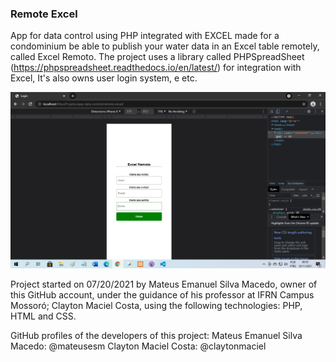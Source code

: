 ### Remote Excel

App for data control using PHP integrated with EXCEL made for a condominium be able to publish your water data in an Excel table remotely, called Excel Remoto. The project uses a library called PHPSpreadSheet (https://phpspreadsheet.readthedocs.io/en/latest/) for integration with Excel, It's also owns user login system, e etc.

![Remote Excel Login](./project-img/remote-excel-1.jpg)

Project started on 07/20/2021 by Mateus Emanuel Silva Macedo, owner of this GitHub account, under the guidance of his professor at IFRN Campus Mossoró; Clayton Maciel Costa, using the following technologies: PHP, HTML and CSS.

GitHub profiles of the developers of this project:
Mateus Emanuel Silva Macedo: @mateusesm
Clayton Maciel Costa: @claytonmaciel
